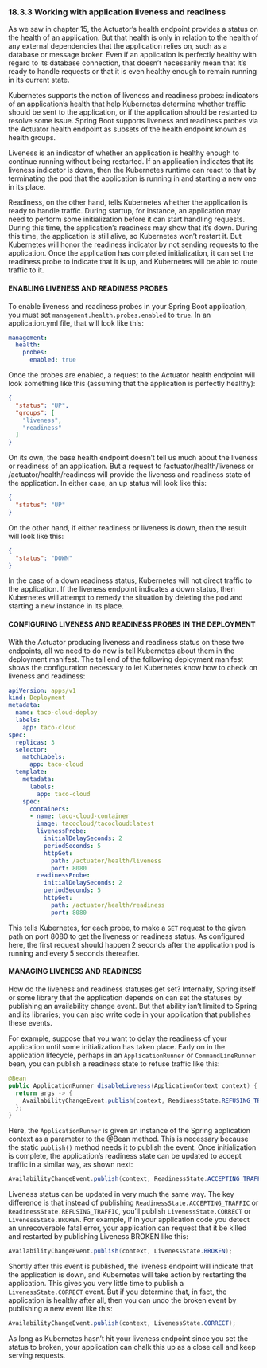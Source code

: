 ### 18.3.3 Working with application liveness and readiness

As we saw in chapter 15, the Actuator’s health endpoint provides a status on the health of an application. But that health is only in relation to the health of any external dependencies that the application relies on, such as a database or message broker. Even if an application is perfectly healthy with regard to its database connection, that doesn’t necessarily mean that it’s ready to handle requests or that it is even healthy enough to remain running in its current state.

Kubernetes supports the notion of liveness and readiness probes: indicators of an application’s health that help Kubernetes determine whether traffic should be sent to the application, or if the application should be restarted to resolve some issue. Spring Boot supports liveness and readiness probes via the Actuator health endpoint as subsets of the health endpoint known as health groups.

Liveness is an indicator of whether an application is healthy enough to continue running without being restarted. If an application indicates that its liveness indicator is down, then the Kubernetes runtime can react to that by terminating the pod that the application is running in and starting a new one in its place.

Readiness, on the other hand, tells Kubernetes whether the application is ready to handle traffic. During startup, for instance, an application may need to perform some initialization before it can start handling requests. During this time, the application’s readiness may show that it’s down. During this time, the application is still alive, so Kubernetes won’t restart it. But Kubernetes will honor the readiness indicator by not sending requests to the application. Once the application has completed initialization, it can set the readiness probe to indicate that it is up, and Kubernetes will be able to route traffic to it.

#### ENABLING LIVENESS AND READINESS PROBES

To enable liveness and readiness probes in your Spring Boot application, you must set `management.health.probes.enabled` to `true`. In an application.yml file, that will look like this:

```yaml
management:
  health:
    probes:
      enabled: true
```

Once the probes are enabled, a request to the Actuator health endpoint will look something like this (assuming that the application is perfectly healthy):

```json
{
  "status": "UP",
  "groups": [
    "liveness",
    "readiness"
  ]
}
```

On its own, the base health endpoint doesn’t tell us much about the liveness or readiness of an application. But a request to /actuator/health/liveness or /actuator/health/readiness will provide the liveness and readiness state of the application. In either case, an up status will look like this:

```json
{
  "status": "UP"
}
```

On the other hand, if either readiness or liveness is down, then the result will look like this:

```json
{
  "status": "DOWN"
}
```

In the case of a down readiness status, Kubernetes will not direct traffic to the application. If the liveness endpoint indicates a down status, then Kubernetes will attempt to remedy the situation by deleting the pod and starting a new instance in its place.

#### CONFIGURING LIVENESS AND READINESS PROBES IN THE DEPLOYMENT

With the Actuator producing liveness and readiness status on these two endpoints, all we need to do now is tell Kubernetes about them in the deployment manifest. The tail end of the following deployment manifest shows the configuration necessary to let Kubernetes know how to check on liveness and readiness:

```yaml
apiVersion: apps/v1
kind: Deployment
metadata:
  name: taco-cloud-deploy
  labels:
    app: taco-cloud
spec:
  replicas: 3
  selector:
    matchLabels:
      app: taco-cloud
  template:
    metadata:
      labels:
        app: taco-cloud
    spec:
      containers:
      - name: taco-cloud-container
        image: tacocloud/tacocloud:latest
        livenessProbe:
          initialDelaySeconds: 2
          periodSeconds: 5
          httpGet:
            path: /actuator/health/liveness
            port: 8080
        readinessProbe:
          initialDelaySeconds: 2
          periodSeconds: 5
          httpGet:
            path: /actuator/health/readiness
            port: 8080
```

This tells Kubernetes, for each probe, to make a `GET` request to the given path on port 8080 to get the liveness or readiness status. As configured here, the first request should happen 2 seconds after the application pod is running and every 5 seconds thereafter.

#### MANAGING LIVENESS AND READINESS

How do the liveness and readiness statuses get set? Internally, Spring itself or some library that the application depends on can set the statuses by publishing an availability change event. But that ability isn’t limited to Spring and its libraries; you can also write code in your application that publishes these events.

For example, suppose that you want to delay the readiness of your application until some initialization has taken place. Early on in the application lifecycle, perhaps in an `ApplicationRunner` or `CommandLineRunner` bean, you can publish a readiness state to refuse traffic like this:

```java
@Bean
public ApplicationRunner disableLiveness(ApplicationContext context) {
  return args -> {
    AvailabilityChangeEvent.publish(context, ReadinessState.REFUSING_TRAFFIC);
  };
}
```

Here, the `ApplicationRunner` is given an instance of the Spring application context as a parameter to the @Bean method. This is necessary because the static `publish()` method needs it to publish the event. Once initialization is complete, the application’s readiness state can be updated to accept traffic in a similar way, as shown next:

```java
AvailabilityChangeEvent.publish(context, ReadinessState.ACCEPTING_TRAFFIC);
```

Liveness status can be updated in very much the same way. The key difference is that instead of publishing `ReadinessState.ACCEPTING_TRAFFIC` or `ReadinessState.REFUSING_TRAFFIC`, you’ll publish `LivenessState.CORRECT` or `LivenessState.BROKEN`. For example, if in your application code you detect an unrecoverable fatal error, your application can request that it be killed and restarted by publishing Liveness.BROKEN like this:

```java
AvailabilityChangeEvent.publish(context, LivenessState.BROKEN);
```

Shortly after this event is published, the liveness endpoint will indicate that the application is down, and Kubernetes will take action by restarting the application. This gives you very little time to publish a `LivenessState.CORRECT` event. But if you determine that, in fact, the application is healthy after all, then you can undo the broken event by publishing a new event like this:

```java
AvailabilityChangeEvent.publish(context, LivenessState.CORRECT);
```

As long as Kubernetes hasn’t hit your liveness endpoint since you set the status to broken, your application can chalk this up as a close call and keep serving requests.